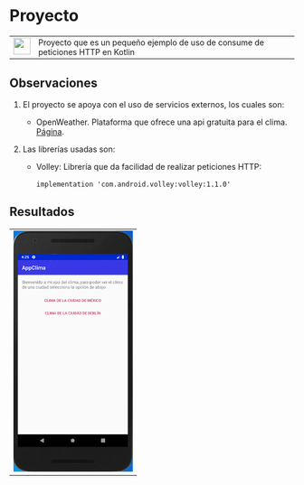 # Proyecto

<table border="0">
    <tr>
        <td><img src="https://upload.wikimedia.org/wikipedia/commons/b/b5/Kotlin-logo.png" width="30" height="30"></td>
        <td>Proyecto que es un pequeño ejemplo de uso de consume de peticiones HTTP en Kotlin</td>
    </tr>
</table>

## Observaciones

1. El proyecto se apoya con el uso de servicios externos, los cuales son:
    * OpenWeather. Plataforma que ofrece una api gratuita para el clima. [Página](https://openweathermap.org/).

2. Las librerías usadas son:

    * Volley: Librería que da facilidad de realizar peticiones HTTP:
        ~~~
        implementation 'com.android.volley:volley:1.1.0'
        ~~~

## Resultados

<table border="0">
    <tr>
        <td><img src="./resources/appClima.gif" width="211" height="427"></td>
    </tr>
</table>